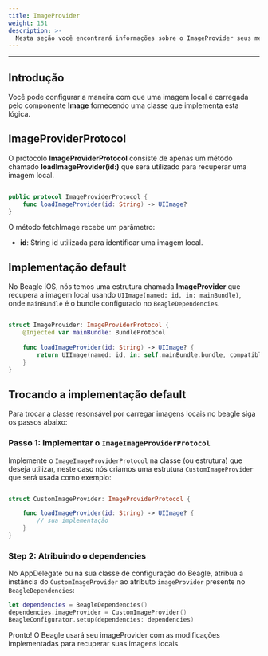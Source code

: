 ```yaml
---
title: ImageProvider
weight: 151
description: >-
  Nesta seção você encontrará informações sobre o ImageProvider seus métodos e como alterá-los
---
```


---

## **Introdução**

Você pode configurar a maneira com que uma imagem local é carregada pelo componente **Image** fornecendo uma classe que implementa esta lógica.

## **ImageProviderProtocol**

O protocolo **ImageProviderProtocol** consiste de apenas um método chamado **loadImageProvider(id:)** que será utilizado para recuperar uma imagem local.

```swift

public protocol ImageProviderProtocol {
    func loadImageProvider(id: String) -> UIImage?
}

```

O método fetchImage recebe um parâmetro:

- **id**: String id utilizada para identificar uma imagem local.

## **Implementação default**

No Beagle iOS, nós temos uma estrutura chamada **ImageProvider** que recupera a imagem local usando `UIImage(named: id, in: mainBundle)`, onde `mainBundle` é o bundle configurado no `BeagleDependencies`.

```swift

struct ImageProvider: ImageProviderProtocol {
    @Injected var mainBundle: BundleProtocol
    
    func loadImageProvider(id: String) -> UIImage? {
        return UIImage(named: id, in: self.mainBundle.bundle, compatibleWith: nil)
    }
}

```

## **Trocando a implementação default**

Para trocar a classe resonsável por carregar imagens locais no beagle siga os passos abaixo:

### **Passo 1: Implementar o `ImageImageProviderProtocol`**

Implemente o `ImageImageProviderProtocol` na classe (ou estrutura) que deseja utilizar, neste caso nós criamos uma estrutura `CustomImageProvider` que será usada como exemplo:

```swift

struct CustomImageProvider: ImageProviderProtocol {

    func loadImageProvider(id: String) -> UIImage? {
        // sua implementação
    }
}

```

### **Step 2: Atribuindo o dependencies**

No AppDelegate ou na sua classe de configuração do Beagle, atribua a instância do `CustomImageProvider` ao atributo `imageProvider` presente no `BeagleDependencies`:

```swift
let dependencies = BeagleDependencies()
dependencies.imageProvider = CustomImageProvider()
BeagleConfigurator.setup(dependencies: dependencies)
```

Pronto! O Beagle usará seu imageProvider com as modificações implementadas para recuperar suas imagens locais.
